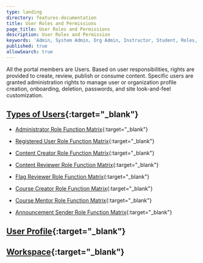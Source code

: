 ```yaml
---
type: landing
directory: features-documentation
title: User Roles and Permissions
page_title: User Roles and Permissions
description: User Roles and Permission
keywords: 'Admin, System Admin, Org Admin, Instructor, Student, Roles, Permissions'
published: true
allowSearch: true
---
```

All the portal members are Users. Based on user responsibilities, rights are provided to create, review, publish or consume content. Specific users are granted administration rights to manage user or organization profile creation, onboarding, deletion, passwords, and site look-and-feel customization.

## [Types of Users](features-documentation/user_type){:target="_blank"}

- [Administrator Role Function Matrix](features-documentation/adminrole_matrix){:target="_blank"}

- [Registered User Role Function Matrix](features-documentation/userrole_matrix){:target="_blank"}

- [Content Creator Role Function Matrix](features-documentation/contentcreatorrole_matrix){:target="_blank"}

- [Content Reviewer Role Function Matrix](features-documentation/reviewerrole_matrix){:target="_blank"}

- [Flag Reviewer Role Function Matrix](features-documentation/flagreviewerrole_matrix){:target="_blank"}

- [Course Creator Role Function Matrix](features-documentation/coursecreatorrole_matrix){:target="_blank"}

- [Course Mentor Role Function Matrix](features-documentation/coursementorrole_matrix){:target="_blank"}

- [Announcement Sender Role Function Matrix](features-documentation/announcement_senderrrole_matrix){:target="_blank"}

## [User Profile](features-documentation/userprofile){:target="_blank"}

## [Workspace](features-documentation/workspace){:target="_blank"}

